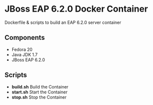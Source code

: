 # JBoss EAP 6.2.0 Docker Container

Dockerfile & scripts to build an EAP 6.2.0 server container

## Components
 - Fedora 20
 - Java JDK 1.7
 - JBoss EAP 6.2.0

## Scripts
 - **build.sh** Build the Container
 - **start.sh** Start the Container
 - **stop.sh** Stop the Container
